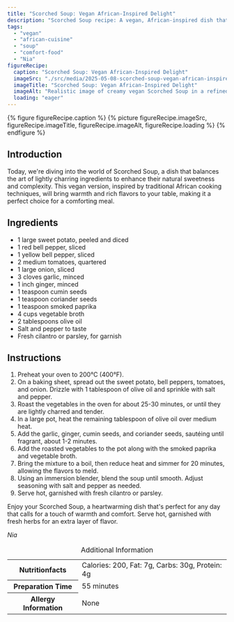 ```yaml
---
title: "Scorched Soup: Vegan African-Inspired Delight"
description: "Scorched Soup recipe: A vegan, African-inspired dish that uses charred vegetables to enhance flavor. Perfect for a comforting meal."
tags:
  - "vegan"
  - "african-cuisine"
  - "soup"
  - "comfort-food"
  - "Nia"
figureRecipe: 
  caption: "Scorched Soup: Vegan African-Inspired Delight"
  imageSrc: "./src/media/2025-05-08-scorched-soup-vegan-african-inspired-2361.png"
  imageTitle: "Scorched Soup: Vegan African-Inspired Delight"
  imageAlt: "Realistic image of creamy vegan Scorched Soup in a refined bowl, featuring charred sweet potatoes, bell peppers, tomatoes, and onions, garnished with fresh herbs, under natural light."
  loading: "eager"
---
```


{% figure figureRecipe.caption %}
{% picture figureRecipe.imageSrc, figureRecipe.imageTitle, figureRecipe.imageAlt, figureRecipe.loading %}
{% endfigure %}

## Introduction

Today, we're diving into the world of Scorched Soup, a dish that balances the art of lightly charring ingredients to enhance their natural sweetness and complexity. This vegan version, inspired by traditional African cooking techniques, will bring warmth and rich flavors to your table, making it a perfect choice for a comforting meal.

## Ingredients

- 1 large sweet potato, peeled and diced
- 1 red bell pepper, sliced
- 1 yellow bell pepper, sliced
- 2 medium tomatoes, quartered
- 1 large onion, sliced
- 3 cloves garlic, minced
- 1 inch ginger, minced
- 1 teaspoon cumin seeds
- 1 teaspoon coriander seeds
- 1 teaspoon smoked paprika
- 4 cups vegetable broth
- 2 tablespoons olive oil
- Salt and pepper to taste
- Fresh cilantro or parsley, for garnish

## Instructions

1. Preheat your oven to 200°C (400°F).
2. On a baking sheet, spread out the sweet potato, bell peppers, tomatoes, and onion. Drizzle with 1 tablespoon of olive oil and sprinkle with salt and pepper.
3. Roast the vegetables in the oven for about 25-30 minutes, or until they are lightly charred and tender.
4. In a large pot, heat the remaining tablespoon of olive oil over medium heat.
5. Add the garlic, ginger, cumin seeds, and coriander seeds, sautéing until fragrant, about 1-2 minutes.
6. Add the roasted vegetables to the pot along with the smoked paprika and vegetable broth.
7. Bring the mixture to a boil, then reduce heat and simmer for 20 minutes, allowing the flavors to meld.
8. Using an immersion blender, blend the soup until smooth. Adjust seasoning with salt and pepper as needed.
9. Serve hot, garnished with fresh cilantro or parsley.

Enjoy your Scorched Soup, a heartwarming dish that's perfect for any day that calls for a touch of warmth and comfort. Serve hot, garnished with fresh herbs for an extra layer of flavor.

*Nia*

<table><caption class='sr-only'>Additional Information</caption><tr><th>Nutritionfacts</th><td>Calories: 200, Fat: 7g, Carbs: 30g, Protein: 4g&nbsp;</td></tr><tr><th>Preparation Time</th><td>55 minutes&nbsp;</td></tr><tr><th>Allergy Information</th><td>None&nbsp;</td></tr></table>

